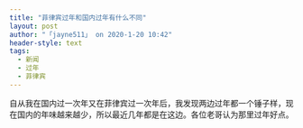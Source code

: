 ```yaml
---
title: "菲律宾过年和国内过年有什么不同"
layout: post
author: "「jayne511」 on 2020-1-20 10:42"
header-style: text
tags:
  - 新闻
  - 过年
  - 菲律宾
---
```


<head></head>
<body>
 自从我在国内过一次年又在菲律宾过一次年后，我发现两边过年都一个锤子样，现在国内的年味越来越少，所以最近几年都是在这边。各位老哥认为那里过年好点。
 <br>
</body>


